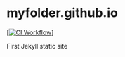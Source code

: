 # myfolder.github.io

[[![CI Workflow](https://github.com/carlosabella/myfolder.github.io.git/workflows/CI/badge.svg)](https://github.com/carlosabella/myfolder.github.io.git/actions?query=workflow%3ACI)]

First Jekyll static site
